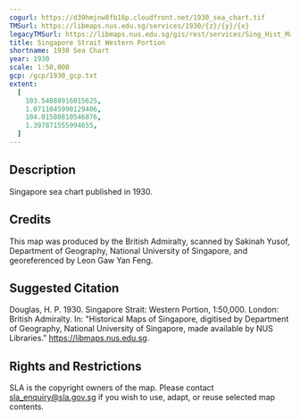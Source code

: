 ```yaml
---
cogurl: https://d39hmjnw8fb16p.cloudfront.net/1930_sea_chart.tif
TMSurl: https://libmaps.nus.edu.sg/services/1930/{z}/{y}/{x}
legacyTMSurl: https://libmaps.nus.edu.sg/gis/rest/services/Sing_Hist_Maps/1930/MapServer/tile/{z}/{y}/{x}
title: Singapore Strait Western Portion
shortname: 1930 Sea Chart
year: 1930
scale: 1:50,000
gcp: /gcp/1930_gcp.txt
extent:
  [
    103.54888916015625,
    1.0711045990129406,
    104.01580810546876,
    1.397871555994655,
  ]
---
```


## Description

Singapore sea chart published in 1930.

## Credits

This map was produced by the British Admiralty, scanned by Sakinah Yusof, Department of Geography, National University of Singapore, and georeferenced by Leon Gaw Yan Feng.

## Suggested Citation

Douglas, H. P. 1930. Singapore Strait: Western Portion, 1:50,000. London: British Admiralty. In: "Historical Maps of Singapore, digitised by Department of Geography, National University of Singapore, made available by NUS Libraries." https://libmaps.nus.edu.sg.

## Rights and Restrictions

SLA is the copyright owners of the map. Please contact sla_enquiry@sla.gov.sg if you wish to use, adapt, or reuse selected map contents.
